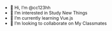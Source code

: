 - 👋 Hi, I’m @cc123hh
- 👀 I’m interested in Study New Things
- 🌱 I’m currently learning Vue.js
- 💞️ I’m looking to collaborate on My Classmates

<!---
cc123hh/cc123hh is a ✨ special ✨ repository because its `README.md` (this file) appears on your GitHub profile.
You can click the Preview link to take a look at your changes.
--->
